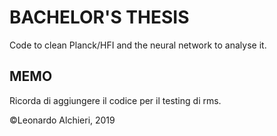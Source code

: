 # BACHELOR'S THESIS
Code to clean Planck/HFI and the neural network to analyse it.

## MEMO ##
Ricorda di aggiungere il codice per il testing di rms.

©Leonardo Alchieri, 2019
